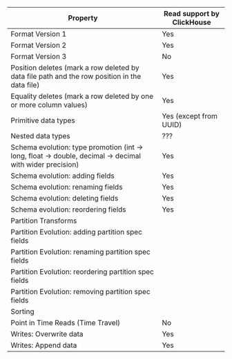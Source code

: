 | Property                                                                                                 | Read support by ClickHouse |
| -------------------------------------------------------------------------------------------------------- | -------------------------- |
| Format Version 1                                                                                         | Yes                        |
| Format Version 2                                                                                         | Yes                        |
| Format Version 3                                                                                         | No                         |
| Position deletes (mark a row deleted by data file path and the row position in the data file)            | Yes                        |
| Equality deletes (mark a row deleted by one or more column values)                                       | Yes                        |
| Primitive data types                                                                                     | Yes (except from UUID)     |
| Nested data types                                                                                     | ???                        |
| Schema evolution: type promotion (int -> long, float -> double, decimal -> decimal with wider precision) |       Yes                     |
| Schema evolution: adding fields                                                                          | Yes                        |
| Schema evolution: renaming fields                                                                        | Yes                        |
| Schema evolution: deleting fields                                                                        | Yes                        |
| Schema evolution: reordering fields                                                                      | Yes                        |
| Partition Transforms                                                                                     |                            |
| Partition Evolution: adding partition spec fields                                                        |                            |
| Partition Evolution: renaming partition spec fields                                                      |                            |
| Partition Evolution: reordering partition spec fields                                                    |                            |
| Partition Evolution: removing partition spec fields                                                      |                            |
| Sorting                                                                                                  |                            |
| Point in Time Reads (Time Travel)                                                                        | No                         |
| Writes: Overwrite data                                                                                   | Yes                        |
| Writes: Append data                                                                                      | Yes                        |